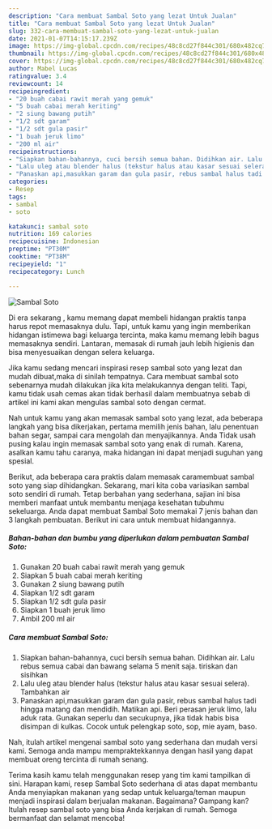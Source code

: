 ```yaml
---
description: "Cara membuat Sambal Soto yang lezat Untuk Jualan"
title: "Cara membuat Sambal Soto yang lezat Untuk Jualan"
slug: 332-cara-membuat-sambal-soto-yang-lezat-untuk-jualan
date: 2021-01-07T14:15:17.239Z
image: https://img-global.cpcdn.com/recipes/48c8cd27f844c301/680x482cq70/sambal-soto-foto-resep-utama.jpg
thumbnail: https://img-global.cpcdn.com/recipes/48c8cd27f844c301/680x482cq70/sambal-soto-foto-resep-utama.jpg
cover: https://img-global.cpcdn.com/recipes/48c8cd27f844c301/680x482cq70/sambal-soto-foto-resep-utama.jpg
author: Mabel Lucas
ratingvalue: 3.4
reviewcount: 14
recipeingredient:
- "20 buah cabai rawit merah yang gemuk"
- "5 buah cabai merah keriting"
- "2 siung bawang putih"
- "1/2 sdt garam"
- "1/2 sdt gula pasir"
- "1 buah jeruk limo"
- "200 ml air"
recipeinstructions:
- "Siapkan bahan-bahannya, cuci bersih semua bahan. Didihkan air. Lalu rebus semua cabai dan bawang selama 5 menit saja. tiriskan dan sisihkan"
- "Lalu uleg atau blender halus (tekstur halus atau kasar sesuai selera). Tambahkan air"
- "Panaskan api,masukkan garam dan gula pasir, rebus sambal halus tadi hingga matang dan mendidih. Matikan api. Beri perasan jeruk limo, lalu aduk rata. Gunakan seperlu dan secukupnya, jika tidak habis bisa disimpan di kulkas. Cocok untuk pelengkap soto, sop, mie ayam, baso."
categories:
- Resep
tags:
- sambal
- soto

katakunci: sambal soto 
nutrition: 169 calories
recipecuisine: Indonesian
preptime: "PT30M"
cooktime: "PT38M"
recipeyield: "1"
recipecategory: Lunch

---
```



![Sambal Soto](https://img-global.cpcdn.com/recipes/48c8cd27f844c301/680x482cq70/sambal-soto-foto-resep-utama.jpg)

Di era  sekarang , kamu memang dapat membeli hidangan praktis tanpa harus repot memasaknya dulu. Tapi, untuk kamu yang ingin memberikan hidangan istimewa bagi keluarga tercinta, maka kamu memang lebih bagus memasaknya sendiri. Lantaran, memasak di rumah jauh lebih higienis dan bisa menyesuaikan dengan selera keluarga.

Jika kamu sedang mencari inspirasi resep sambal soto yang lezat dan mudah dibuat,maka di sinilah tempatnya. Cara membuat sambal soto  sebenarnya mudah dilakukan jika kita melakukannya dengan teliti. Tapi, kamu tidak usah cemas akan tidak berhasil dalam membuatnya 
sebab di artikel ini kami akan mengulas sambal soto dengan cermat.  



Nah untuk kamu yang akan memasak sambal soto yang lezat, ada beberapa langkah yang bisa dikerjakan, pertama memilih jenis bahan, lalu penentuan bahan segar, sampai cara mengolah dan menyajikannya. Anda Tidak usah pusing kalau ingin memasak sambal soto yang enak di rumah. Karena, asalkan kamu  tahu caranya, maka hidangan ini dapat menjadi suguhan yang spesial.

Berikut, ada beberapa cara praktis  dalam memasak caramembuat sambal soto yang siap dihidangkan. Sekarang, mari kita coba variasikan sambal soto sendiri di rumah. Tetap berbahan yang sederhana, sajian ini bisa memberi manfaat untuk membantu menjaga kesehatan tubuhmu sekeluarga. Anda dapat membuat Sambal Soto memakai 7 jenis bahan dan 3 langkah pembuatan. Berikut ini cara untuk membuat hidangannya.

<!--inarticleads1-->

##### Bahan-bahan dan bumbu yang diperlukan dalam pembuatan Sambal Soto:

1. Gunakan 20 buah cabai rawit merah yang gemuk
1. Siapkan 5 buah cabai merah keriting
1. Gunakan 2 siung bawang putih
1. Siapkan 1/2 sdt garam
1. Siapkan 1/2 sdt gula pasir
1. Siapkan 1 buah jeruk limo
1. Ambil 200 ml air




<!--inarticleads2-->

##### Cara membuat Sambal Soto:

1. Siapkan bahan-bahannya, cuci bersih semua bahan. Didihkan air. Lalu rebus semua cabai dan bawang selama 5 menit saja. tiriskan dan sisihkan
1. Lalu uleg atau blender halus (tekstur halus atau kasar sesuai selera). Tambahkan air
1. Panaskan api,masukkan garam dan gula pasir, rebus sambal halus tadi hingga matang dan mendidih. Matikan api. Beri perasan jeruk limo, lalu aduk rata. Gunakan seperlu dan secukupnya, jika tidak habis bisa disimpan di kulkas. Cocok untuk pelengkap soto, sop, mie ayam, baso.




Nah, itulah artikel mengenai  sambal soto  yang sederhana dan mudah versi kami. Semoga anda mampu mempraktekkannya dengan hasil yang dapat membuat oreng tercinta di rumah senang. 

Terima kasih kamu telah menggunakan resep yang tim kami tampilkan di sini. Harapan kami, resep  Sambal Soto sederhana di atas dapat membantu Anda menyiapkan makanan yang sedap untuk keluarga/teman maupun menjadi inspirasi dalam berjualan makanan. Bagaimana? Gampang kan? Itulah resep sambal soto yang bisa Anda kerjakan di rumah. Semoga bermanfaat dan selamat mencoba!

